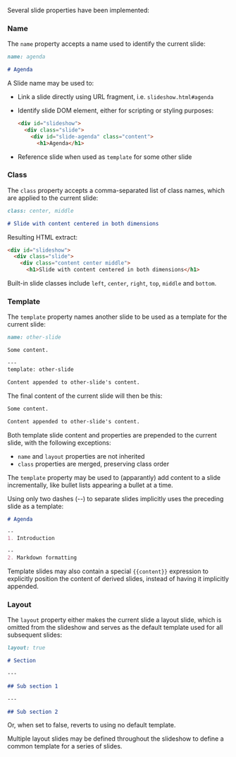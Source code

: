 Several slide properties have been implemented:

### <a name="property-name">Name</a>

The `name` property accepts a name used to identify the current slide:

```markdown
name: agenda

# Agenda
```

A Slide name may be used to:

 - Link a slide directly using URL fragment, i.e. `slideshow.html#agenda`

 - Identify slide DOM element, either for scripting or styling purposes:

    ```html
    <div id="slideshow">
      <div class="slide">
        <div id="slide-agenda" class="content">
          <h1>Agenda</h1>
    ```

 - Reference slide when used as `template` for some other slide

### Class

The `class` property accepts a comma-separated list of class names, which are applied to the current slide:

```markdown
class: center, middle

# Slide with content centered in both dimensions
```

Resulting HTML extract:

```html
<div id="slideshow">
  <div class="slide">
    <div class="content center middle">
      <h1>Slide with content centered in both dimensions</h1>
```

Built-in slide classes include `left`, `center`, `right`, `top`, `middle` and `bottom`.

### Template

The `template` property names another slide to be used as a template for the current slide:

```markdown
name: other-slide

Some content.

---
template: other-slide

Content appended to other-slide's content.
```

The final content of the current slide will then be this:

```markdown
Some content.

Content appended to other-slide's content.
```

Both template slide content and properties are prepended to the current slide, with the following exceptions:

- `name` and `layout` properties are not inherited
- `class` properties are merged, preserving class order

The `template` property may be used to (apparantly) add content to a slide incrementally, like bullet lists appearing a bullet at a time.

Using only two dashes (--) to separate slides implicitly uses the preceding slide as a template:

```markdown
# Agenda

--
1. Introduction

--
2. Markdown formatting
```

Template slides may also contain a special `{{content}}` expression to explicitly position the content of derived slides, instead of having it implicitly appended.

### Layout

The `layout` property either makes the current slide a layout slide, which is omitted from the slideshow and serves as the default template used for all subsequent slides:

```markdown
layout: true

# Section

---

## Sub section 1

---

## Sub section 2
```

Or, when set to false, reverts to using no default template.

Multiple layout slides may be defined throughout the slideshow to define a common template for a series of slides.